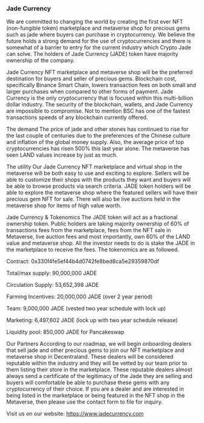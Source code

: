 ### Jade Currency 

We are committed to changing the world by creating the first ever NFT (non-fungible token) marketplace and metaverse shop for precious gems such as jade where buyers can purchase in cryptocurrency. We believe the future holds a strong demand for the use of cryptocurrencies and there is somewhat of a barrier to entry for the current industry which Crypto Jade can solve. The holders of Jade Currency (JADE) token have majority ownership of the company.

Jade Currency NFT marketplace and metaverse shop will be the preferred destination for buyers and seller of precious gems. Blockchain cost, specifically Binance Smart Chain, lowers transaction fees on both small and larger purchases when compared to other forms of payment. Jade Currency is the only cryptocurrency that is focused within this multi-billion dollar industry. The security of the blockchain, wallets, and Jade Currency are impossible to compromise. Not to mention BSC has one of the fastest transactions speeds of any blockchain currently offered.

The demand
The price of jade and other stones has continued to rise for the last couple of centuries due to the preferences of the Chinese culture and inflation of the global money supply. Also, the average price of top cryptocurrencies has risen 500% this last year alone. The metaverse has seen LAND values increase by just as much.

The utility
Our Jade Currency NFT marketplace and virtual shop in the metaverse will be both easy to use and exciting to explore. Sellers will be able to customize their shops with the products they want and buyers will be able to browse products via search criteria. JADE token holders will be able to explore the metaverse shop where the featured sellers will have their precious gem NFT for sale. There will also be live auctions held in the metaverse shop for items of high value worth.

Jade Currency & Tokenomics
The JADE token will act as a fractional ownership token. Public holders are taking majority ownership of 60% of transactions fees from the marketplace, fees from the NFT sale in Metaverse, live auction fees and most importantly, own 60% of the LAND value and metaverse shop. All the investor needs to do is stake the JADE in the marketplace to receive the fees. The tokenomics are as followed.

Contract: 0x330f4fe5ef44b4d0742fe8bed8ca5e29359870df

Total/max supply: 90,000,000 JADE

Circulation Supply: 53,652,398 JADE

Farming Incentives: 20,000,000 JADE (over 2 year period)

Team: 9,000,000 JADE (vested two year schedule with lock up)

Marketing: 6,497,602 JADE (lock up with two year schedule release)

Liquidity pool: 850,000 JADE for Pancakeswap

Our Partners
According to our roadmap, we will begin onboarding dealers that sell jade and other precious gems to join our NFT marketplace and metaverse shop in Decentraland. These dealers will be considered reputable within the industry and they will be vetted by our team prior to them listing their store in the marketplace. These reputable dealers almost always send a certificate of the legitimacy of the Jade they are selling and buyers will comfortable be able to purchase these gems with any cryptocurrency of their choice. If you are a dealer and are interested in being listed in the marketplace or being featured in the NFT shop in the Metaverse, then please use the contact form to file for inquiry.

Visit us on our website: https://www.jadecurrency.com


